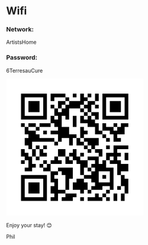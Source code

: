 # Wifi #

### Network: ###

ArtistsHome

### Password: ###

6TerresauCure


![WiFi Image](assets/img/wifi.png)


Enjoy your stay! 😊

Phil
